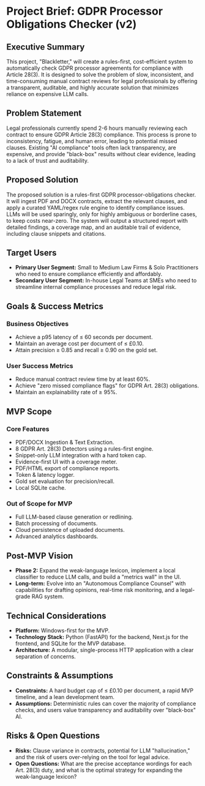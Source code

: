 # Project Brief: GDPR Processor Obligations Checker (v2)

## Executive Summary

This project, "Blackletter," will create a rules-first, cost-efficient system to automatically check GDPR processor agreements for compliance with Article 28(3). It is designed to solve the problem of slow, inconsistent, and time-consuming manual contract reviews for legal professionals by offering a transparent, auditable, and highly accurate solution that minimizes reliance on expensive LLM calls.

## Problem Statement

Legal professionals currently spend 2-6 hours manually reviewing each contract to ensure GDPR Article 28(3) compliance. This process is prone to inconsistency, fatigue, and human error, leading to potential missed clauses. Existing "AI compliance" tools often lack transparency, are expensive, and provide "black-box" results without clear evidence, leading to a lack of trust and auditability.

## Proposed Solution

The proposed solution is a rules-first GDPR processor-obligations checker. It will ingest PDF and DOCX contracts, extract the relevant clauses, and apply a curated YAML/regex rule engine to identify compliance issues. LLMs will be used sparingly, only for highly ambiguous or borderline cases, to keep costs near-zero. The system will output a structured report with detailed findings, a coverage map, and an auditable trail of evidence, including clause snippets and citations.

## Target Users

*   **Primary User Segment:** Small to Medium Law Firms & Solo Practitioners who need to ensure compliance efficiently and affordably.
*   **Secondary User Segment:** In-house Legal Teams at SMEs who need to streamline internal compliance processes and reduce legal risk.

## Goals & Success Metrics

### Business Objectives
*   Achieve a p95 latency of ≤ 60 seconds per document.
*   Maintain an average cost per document of ≤ £0.10.
*   Attain precision ≥ 0.85 and recall ≥ 0.90 on the gold set.

### User Success Metrics
*   Reduce manual contract review time by at least 60%.
*   Achieve "zero missed compliance flags" for GDPR Art. 28(3) obligations.
*   Maintain an explainability rate of ≥ 95%.

## MVP Scope

### Core Features
*   PDF/DOCX Ingestion & Text Extraction.
*   8 GDPR Art. 28(3) Detectors using a rules-first engine.
*   Snippet-only LLM integration with a hard token cap.
*   Evidence-first UI with a coverage meter.
*   PDF/HTML export of compliance reports.
*   Token & latency logger.
*   Gold set evaluation for precision/recall.
*   Local SQLite cache.

### Out of Scope for MVP
*   Full LLM-based clause generation or redlining.
*   Batch processing of documents.
*   Cloud persistence of uploaded documents.
*   Advanced analytics dashboards.

## Post-MVP Vision

*   **Phase 2:** Expand the weak-language lexicon, implement a local classifier to reduce LLM calls, and build a "metrics wall" in the UI.
*   **Long-term:** Evolve into an "Autonomous Compliance Counsel" with capabilities for drafting opinions, real-time risk monitoring, and a legal-grade RAG system.

## Technical Considerations

*   **Platform:** Windows-first for the MVP.
*   **Technology Stack:** Python (FastAPI) for the backend, Next.js for the frontend, and SQLite for the MVP database.
*   **Architecture:** A modular, single-process HTTP application with a clear separation of concerns.

## Constraints & Assumptions

*   **Constraints:** A hard budget cap of ≤ £0.10 per document, a rapid MVP timeline, and a lean development team.
*   **Assumptions:** Deterministic rules can cover the majority of compliance checks, and users value transparency and auditability over "black-box" AI.

## Risks & Open Questions

*   **Risks:** Clause variance in contracts, potential for LLM "hallucination," and the risk of users over-relying on the tool for legal advice.
*   **Open Questions:** What are the precise acceptance wordings for each Art. 28(3) duty, and what is the optimal strategy for expanding the weak-language lexicon?

